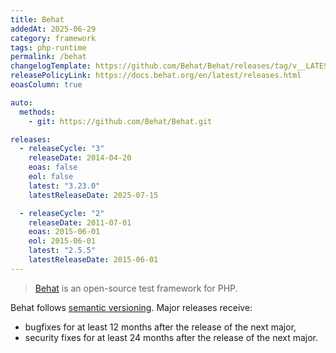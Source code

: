 ```yaml
---
title: Behat
addedAt: 2025-06-29
category: framework
tags: php-runtime
permalink: /behat
changelogTemplate: https://github.com/Behat/Behat/releases/tag/v__LATEST__
releasePolicyLink: https://docs.behat.org/en/latest/releases.html
eoasColumn: true

auto:
  methods:
    - git: https://github.com/Behat/Behat.git

releases:
  - releaseCycle: "3"
    releaseDate: 2014-04-20
    eoas: false
    eol: false
    latest: "3.23.0"
    latestReleaseDate: 2025-07-15

  - releaseCycle: "2"
    releaseDate: 2011-07-01
    eoas: 2015-06-01
    eol: 2015-06-01
    latest: "2.5.5"
    latestReleaseDate: 2015-06-01
---
```


> [Behat](https://docs.behat.org/en/latest/) is an open-source test framework for PHP.

Behat follows [semantic versioning](https://semver.org). Major releases receive:

- bugfixes for at least 12 months after the release of the next major,
- security fixes for at least 24 months after the release of the next major.
